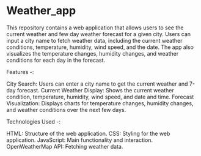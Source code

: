 # Weather_app
This repository contains a web application that allows users to see the current weather and few day weather forecast for a given city. Users can input a city name to fetch weather data, including the current weather conditions, temperature, humidity, wind speed, and the date. The app also visualizes the temperature changes, humidity changes, and weather conditions for each day in the forecast.

Features -:

City Search: Users can enter a city name to get the current weather and 7-day forecast.
Current Weather Display: Shows the current weather condition, temperature, humidity, wind speed, and date and time.
Forecast Visualization: Displays charts for temperature changes, humidity changes, and weather conditions over the next few days.

Technologies Used -:

HTML: Structure of the web application.
CSS: Styling for the web application.
JavaScript: Main functionality and interaction.
OpenWeatherMap API: Fetching weather data.

